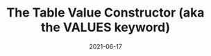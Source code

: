 ---
title: "The Table Value Constructor (aka the VALUES keyword)"
date: "2021-06-17"
tags:
    - SQL Server
---
